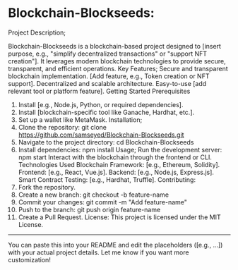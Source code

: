 # Blockchain-Blockseeds:
Project Description;

Blockchain-Blockseeds is a blockchain-based project designed to [insert purpose, e.g., "simplify decentralized transactions" or "support NFT creation"]. It leverages modern blockchain technologies to provide secure, transparent, and efficient operations.
Key Features;
Secure and transparent blockchain implementation.
[Add feature, e.g., Token creation or NFT support].
Decentralized and scalable architecture.
Easy-to-use [add relevant tool or platform feature].
Getting Started
Prerequisites
1. Install [e.g., Node.js, Python, or required dependencies].
2. Install [blockchain-specific tool like Ganache, Hardhat, etc.].
3. Set up a wallet like MetaMask.
Installation;
1. Clone the repository:
git clone https://github.com/samseyed/Blockchain-Blockseeds.git
2. Navigate to the project directory:
cd Blockchain-Blockseeds
3. Install dependencies:
npm install
Usage;
Run the development server:
npm start
Interact with the blockchain through the frontend or CLI.
Technologies Used
Blockchain Framework: [e.g., Ethereum, Solidity].
Frontend: [e.g., React, Vue.js].
Backend: [e.g., Node.js, Express.js].
Smart Contract Testing: [e.g., Hardhat, Truffle].
Contributing:
1. Fork the repository.
2. Create a new branch:
git checkout -b feature-name
3. Commit your changes:
git commit -m "Add feature-name"
4. Push to the branch:
git push origin feature-name
5. Create a Pull Request.
License:
This project is licensed under the MIT License.
---
You can paste this into your README and edit the placeholders ([e.g., ...]) with your actual project details. Let me know if you want more customization!
